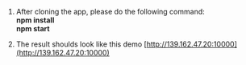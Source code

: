  1. After cloning the app, please do the following command:  
**npm install**  
**npm start**  

2. The result shoulds look like this demo [http://139.162.47.20:10000](http://139.162.47.20:10000)
